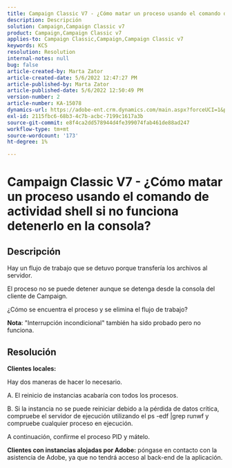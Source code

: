 ```yaml
---
title: Campaign Classic V7 - ¿Cómo matar un proceso usando el comando de actividad shell si no funciona detenerlo en la consola?
description: Descripción
solution: Campaign,Campaign Classic v7
product: Campaign,Campaign Classic v7
applies-to: Campaign Classic,Campaign,Campaign Classic v7
keywords: KCS
resolution: Resolution
internal-notes: null
bug: false
article-created-by: Marta Zator
article-created-date: 5/6/2022 12:47:27 PM
article-published-by: Marta Zator
article-published-date: 5/6/2022 12:50:49 PM
version-number: 2
article-number: KA-15078
dynamics-url: https://adobe-ent.crm.dynamics.com/main.aspx?forceUCI=1&pagetype=entityrecord&etn=knowledgearticle&id=9f0becab-3acd-ec11-a7b5-6045bd00dbbc
exl-id: 2115fbc6-68b3-4c7b-acbc-7199c1617a3b
source-git-commit: e8f4ca2dd578944d4fe399074fab461de88ad247
workflow-type: tm+mt
source-wordcount: '173'
ht-degree: 1%

---
```


# Campaign Classic V7 - ¿Cómo matar un proceso usando el comando de actividad shell si no funciona detenerlo en la consola?

## Descripción


Hay un flujo de trabajo que se detuvo porque transfería los archivos al servidor.

El proceso no se puede detener aunque se detenga desde la consola del cliente de Campaign.

¿Cómo se encuentra el proceso y se elimina el flujo de trabajo?

<b>Nota</b>: &quot;Interrupción incondicional&quot; también ha sido probado pero no funciona.


## Resolución


<b>Clientes locales:</b>

Hay dos maneras de hacer lo necesario.

A. El reinicio de instancias acabaría con todos los procesos.

B. Si la instancia no se puede reiniciar debido a la pérdida de datos crítica, compruebe el servidor de ejecución utilizando el ps -edf |grep runwf y compruebe cualquier proceso en ejecución.

A continuación, confirme el proceso PID y mátelo.

<b>Clientes con instancias alojadas por Adobe:</b> póngase en contacto con la asistencia de Adobe, ya que no tendrá acceso al back-end de la aplicación.
